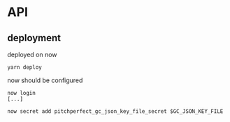 # API

## deployment

deployed on now

```
yarn deploy
```

now should be configured

```
now login
[...]

now secret add pitchperfect_gc_json_key_file_secret $GC_JSON_KEY_FILE
```
